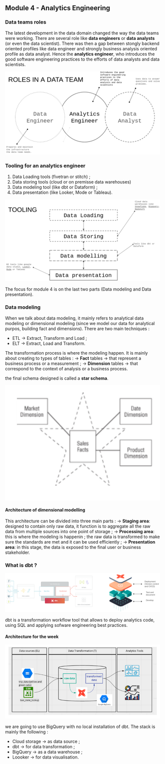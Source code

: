 ## Module 4 - Analytics Engineering
### Data teams roles
The latest development in the data domain changed the way the data teams were working. There are several role like **data engineers** or **data analysts** (or even the data scientist). There was then a gap between stongly backend oriented profiles like data engineer and strongly business analysis oriented profile as data analyst. Hence the **analytics engineer**, who introduces the good software engineering practices to the efforts of data analysts and data scientists.

![alt roles in a data team](image.png)

### Tooling for an analytics engineer
1. Data Loading tools (fivetran or stitch) ;
2. Data storing tools (cloud or on premisse data warehouses)
3. Data modeling tool (like dbt or Dataform) ;
4. Data presentation (like Looker, Mode or Tableau).

![alt tooling](image-1.png)

The focus for module 4 is on the last two parts (Data modeling and Data presentation).

### Data modeling
When we talk about data modeling, it mainly refers to analytical data modeling or dimensional modeling (since we model our data for analytical purpos, building fact and dimensions).
There are two main techniques :
* ETL &rarr; Extract, Transform and Load ;
* ELT &rarr; Extract, Load and Transform.

The transformation process is where the modeling happen. It is mainly about creating to types of tables : 
&rarr; **Fact** tables &rarr; that represent a business process or a measurement ;
&rarr; **Dimension** tables &rarr; that correspond to the context of analysis or a business process.

the final schema designed is called a **star schema**.

![alt example of a star schema](image-2.png)

#### Architecture of dimensional modelling
This architecture can be divided into three main parts :
&rarr; **Staging area**: designed to contain only raw data, it function is to aggregate all the raw data from multiple sources into one point of storage ;
&rarr; **Processing area**: this is where the modeling is happenin ; the raw data is transformed to make sure the standards are met and it can be used efficiently ;
&rarr; **Presentation area**: in this stage, the data is exposed to the final user or business stakeholder.

### What is dbt ?

![alt dbt architecture](image-3.png)

dbt is a transformation workflow tool that allows to deploy analytics code, using SQL and applying sofware engineering best practices.

#### Architecture for the week

![alt architecture of the week](image-4.png)

we are going to use BigQuery with no local installation of dbt.
The stack is mainly the following :
* Cloud storage &rarr; as data source ;
* dbt &rarr; for data transformation ;
* BigQuery &rarr; as a data warehouse ;
* Loooker &rarr; for data visualisation.

